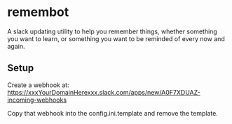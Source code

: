 # remembot
A slack updating utility to help you remember things, whether something you want to learn, or something you want to be reminded of every now and again. 


## Setup
Create a webhook at: https://xxxYourDomainHerexxx.slack.com/apps/new/A0F7XDUAZ-incoming-webhooks

Copy that webhook into the config.ini.template and remove the template.